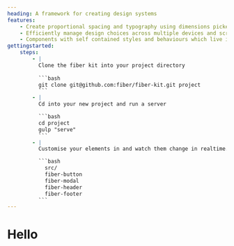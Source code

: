 ```yaml
---
heading: A framework for creating design systems
features: 
    - Create proportional spacing and typography using dimensions picked from numerical sequences
    - Efficiently manage design choices across multiple devices and screensizes using inteligent styling options
    - Components with self contained styles and behaviours which live in a living styleguide
gettingstarted: 
    steps:
        - |
          Clone the fiber kit into your project directory
         
          ```bash
          git clone git@github.com:fiber/fiber-kit.git project
          ```
        - |
          Cd into your new project and run a server

          ```bash
          cd project
          gulp "serve"
          ```
        - |
          Customise your elements in and watch them change in realtime.

          ```bash
            src/
            fiber-button
            fiber-modal
            fiber-header
            fiber-footer
          ```
---
```

# Hello